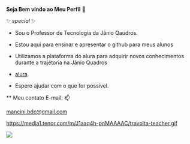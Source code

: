 **Seja Bem vindo ao Meu Perfil** 🥇

✨ _special_ ✨ 

- Sou o Professor de Tecnologia da Jânio Qaudros.

- Estou aqui para ensinar e apresentar o github para meus alunos

- Utilizamos a plataforma do alura para adquirir novos conhecimentos durante a trajétoria na Jânio Quadros

- [alura](https://www.alura.com.br)
  
- Espero ajudar com o que for possivel. 

** Meu contato E-mail: 📫

mancini.bdc@gmail.com

https://media1.tenor.com/m/J1aaq4h-pnMAAAAC/travolta-teacher.gif

![](https://media1.tenor.com/m/J1aaq4h-pnMAAAAC/travolta-teacher.gif)
